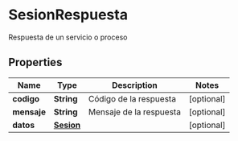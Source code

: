 

# SesionRespuesta

Respuesta de un servicio o proceso

## Properties

Name | Type | Description | Notes
------------ | ------------- | ------------- | -------------
**codigo** | **String** | Código de la respuesta |  [optional]
**mensaje** | **String** | Mensaje de la respuesta |  [optional]
**datos** | [**Sesion**](Sesion.md) |  |  [optional]



